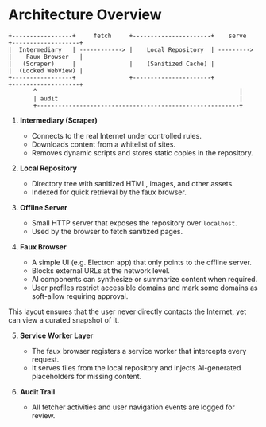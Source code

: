 # Architecture Overview

```
+-----------------+     fetch     +----------------------+    serve   +-------------------+
|  Intermediary   | ------------> |    Local Repository  | ---------> |    Faux Browser   |
|   (Scraper)     |               |    (Sanitized Cache) |            |  (Locked WebView) |
+-----------------+               +----------------------+            +-------------------+
       ^                                                         |
       | audit                                                   |
       +---------------------------------------------------------+
```

1. **Intermediary (Scraper)**
   - Connects to the real Internet under controlled rules.
   - Downloads content from a whitelist of sites.
   - Removes dynamic scripts and stores static copies in the repository.

2. **Local Repository**
   - Directory tree with sanitized HTML, images, and other assets.
   - Indexed for quick retrieval by the faux browser.

3. **Offline Server**
   - Small HTTP server that exposes the repository over `localhost`.
   - Used by the browser to fetch sanitized pages.

4. **Faux Browser**
   - A simple UI (e.g. Electron app) that only points to the offline server.
   - Blocks external URLs at the network level.
   - AI components can synthesize or summarize content when required.
   - User profiles restrict accessible domains and mark some domains as
     soft-allow requiring approval.

This layout ensures that the user never directly contacts the Internet, yet can view a curated snapshot of it.

5. **Service Worker Layer**
   - The faux browser registers a service worker that intercepts every request.
   - It serves files from the local repository and injects AI-generated placeholders for missing content.

6. **Audit Trail**
   - All fetcher activities and user navigation events are logged for review.


